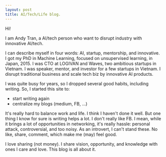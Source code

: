 ```yaml
---
layout: post
title: AI/Tech/Life blog.
---
```


Hi!

I am Andy Tran, a AI/tech person who want to disrupt industry with innovative AI/tech.

I can describe myself in four words: AI, startup, mentorship, and innovative. I got my PhD in Machine Learning, focused on unsupervised learning, in Japan, 2015. I was CTO at LOGIVAN and Waves, two ambitious startups in Vietnam. I was speaker, mentor, and investor for a few startups in Vietnam. I disrupt traditional business and scale tech biz by innovative AI products.

I was quite busy for years, so I dropped several good habits, including writing. So, I started this site to:
- start writing again
- centralize my blogs (medium, FB, ...)

It's really hard to balance work and life. I think I haven't done it well. But one thing I know for sure is writing helps a lot. 
I don't really like FB. I mean, while it brings a lot of opportunities in networking, it's really hassle: personal attack, controversial, and too noisy. As an introvert, I can't stand these. No like, share, comment, which make me (may) feel good.

I love sharing (not money). I share vision, opportunity, and knowledge with ones I care and love. This blog is all about it.


